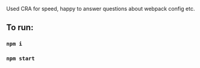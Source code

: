 
Used CRA for speed, happy to answer questions about webpack config etc.

## To run:

### `npm i`

### `npm start`
